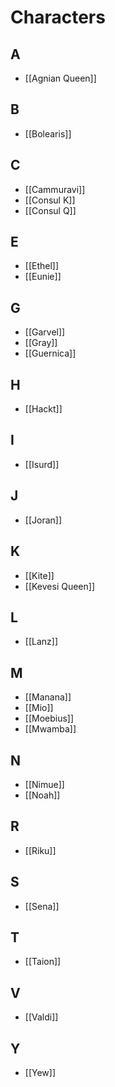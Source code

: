# Characters

## A
- [[Agnian Queen]]

## B
- [[Bolearis]]

## C
- [[Cammuravi]]
- [[Consul K]]
- [[Consul Q]]

## E
- [[Ethel]]
- [[Eunie]]

## G
- [[Garvel]]
- [[Gray]]
- [[Guernica]]

## H
- [[Hackt]]

## I
- [[Isurd]]

## J
- [[Joran]]

## K
- [[Kite]]
- [[Kevesi Queen]]

## L
- [[Lanz]]

## M
- [[Manana]]
- [[Mio]]
- [[Moebius]]
- [[Mwamba]]

## N
- [[Nimue]]
- [[Noah]]

## R
- [[Riku]]

## S
- [[Sena]]

## T
- [[Taion]]

## V
- [[Valdi]]

## Y
- [[Yew]]